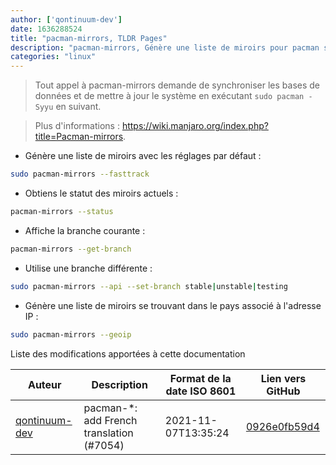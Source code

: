 ```yaml
---
author: ['qontinuum-dev']
date: 1636288524
title: "pacman-mirrors, TLDR Pages"
description: "pacman-mirrors, Génère une liste de miroirs pour pacman sur Manjaro Linux."
categories: "linux"
---
```

> Tout appel à pacman-mirrors demande de synchroniser les bases de données et de mettre à jour le système en exécutant `sudo pacman -Syyu` en suivant.

> Plus d'informations : <https://wiki.manjaro.org/index.php?title=Pacman-mirrors>.

- Génère une liste de miroirs avec les réglages par défaut :

```bash
sudo pacman-mirrors --fasttrack
```

- Obtiens le statut des miroirs actuels :

```bash
pacman-mirrors --status
```

- Affiche la branche courante :

```bash
pacman-mirrors --get-branch
```

- Utilise une branche différente :

```bash
sudo pacman-mirrors --api --set-branch stable|unstable|testing
```

- Génère une liste de miroirs se trouvant dans le pays associé à l'adresse IP :

```bash
sudo pacman-mirrors --geoip
```
Liste des modifications apportées à cette documentation


Auteur | Description | Format de la date ISO 8601 | Lien vers GitHub
------|-----|-----|-----
[qontinuum-dev](mailto:79641156+qontinuum-dev@users.noreply.github.com) | pacman-*: add French translation (#7054) | 2021-11-07T13:35:24 | [0926e0fb59d4](https://github.com/tldr-pages/tldr/commit/0926e0fb59d438c47d8b3fdbc645c95b6fa5e2f6)

